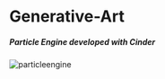 # Generative-Art
##### Particle Engine developed with Cinder ######

![particleengine](https://user-images.githubusercontent.com/26044298/49957129-e5662a80-fed4-11e8-9622-e4a6178f63e4.gif)

